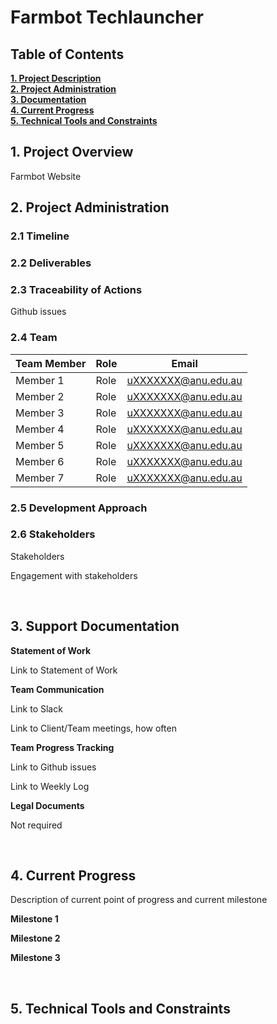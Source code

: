 <h1> Farmbot Techlauncher </h1>

<h2><a name = "content"> Table of Contents </a></h2>
<a href = "#Title1"><b> 1. Project Description </b></a><br/>
<a href = "#Title2"><b> 2. Project Administration </b></a><br/>
<a href = "#Title3"><b> 3. Documentation </b></a><br/>
<a href = "#Title4"><b> 4. Current Progress </b></a><br/>
<a href = "#Title5"><b> 5. Technical Tools and Constraints </b></a>

<br />
<h2><a name = "Title1"> 1. Project Overview </a></h2>
Farmbot Website

<br />
<h2><a name = "Title2"> 2. Project Administration </a></h2>

<h3> 2.1 Timeline </h3>

<h3> 2.2 Deliverables </h3>

<h3> 2.3 Traceability of Actions </h3>
Github issues

<h3> 2.4 Team </h3>

| Team Member                      | Role                                     | Email                           | 
|----------------------------------|------------------------------------------|---------------------------------|  
| Member 1                         | Role                                     | uXXXXXXX@anu.edu.au             |
| Member 2                         | Role                                     | uXXXXXXX@anu.edu.au             | 
| Member 3                         | Role                                     | uXXXXXXX@anu.edu.au             |
| Member 4                         | Role                                     | uXXXXXXX@anu.edu.au             |
| Member 5                         | Role                                     | uXXXXXXX@anu.edu.au             |
| Member 6                         | Role                                     | uXXXXXXX@anu.edu.au             |
| Member 7                         | Role                                     | uXXXXXXX@anu.edu.au             |

<h3> 2.5 Development Approach </h3>

<h3> 2.6 Stakeholders </h3>
Stakeholders

Engagement with stakeholders

<br />
<h2><a name = "Title3"> 3. Support Documentation </a></h2>

**Statement of Work**

Link to Statement of Work

**Team Communication**

Link to Slack

Link to Client/Team meetings, how often

**Team Progress Tracking**

Link to Github issues

Link to Weekly Log

**Legal Documents**

Not required

<br />
<h2><a name = "Title4"> 4. Current Progress </a></h2>
Description of current point of progress and current milestone

**Milestone 1**

**Milestone 2**

**Milestone 3**

<br />
<h2><a name = "Title5"> 5. Technical Tools and Constraints</a></h2>

